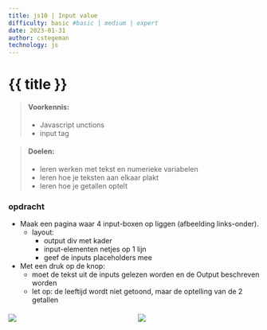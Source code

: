 ```yaml
---
title: js10 | Input value
difficulty: basic #basic | medium | expert
date: 2023-01-31
author: cstegeman
technology: js
---
```



# {{ title }}

> #### Voorkennis:  
> * Javascript unctions 
> * input tag


> #### Doelen:  
> * leren werken met tekst en numerieke variabelen
> * leren hoe je teksten aan elkaar plakt 
> * leren hoe je getallen optelt

### opdracht
* Maak een pagina waar 4 input-boxen op liggen (afbeelding links-onder). 
    * layout:
        * output div met kader
        * input-elementen netjes op 1 lijn
        * geef de inputs placeholders mee
* Met een druk op de knop:
    * moet de tekst uit de inputs gelezen worden en de Output beschreven worden
    * let op: de leeftijd wordt niet getoond, maar de optelling van de 2 getallen 

<div style="display:flex; column-gap:20px; max-width:500px; margin-top:20px;">
    <div style="flex:4">
        <img src="{{ '/_assets/frontend/js10_afb1.png' | url }}">
    </div>
    <div style="flex:4">
        <img src="{{ '/_assets/frontend/js10_afb2.png' | url }}">
    </div>
</div>
